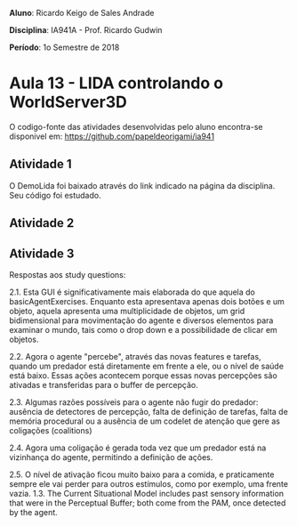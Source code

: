 **Aluno**: Ricardo Keigo de Sales Andrade

**Disciplina**: IA941A - Prof. Ricardo Gudwin

**Período**: 1o Semestre de 2018

# Aula 13 - LIDA controlando o WorldServer3D

O codigo-fonte das atividades desenvolvidas pelo aluno encontra-se disponivel em:
https://github.com/papeldeorigami/ia941

## Atividade 1

O DemoLida foi baixado através do link indicado na página da disciplina. Seu código foi estudado.

## Atividade 2


## Atividade 3

Respostas aos study questions:

2.1. Esta GUI é significativamente mais elaborada do que aquela do basicAgentExercises. Enquanto esta apresentava apenas dois botões e um objeto, aquela apresenta
uma multiplicidade de objetos, um grid bidimensional para movimentação do agente e diversos elementos para examinar o mundo, tais como o drop down e a possibilidade
de clicar em objetos.

2.2. Agora o agente "percebe", através das novas features e tarefas, quando um predador está diretamente em frente a ele, ou o nível de saúde está baixo. Essas ações acontecem porque essas novas percepções são ativadas e transferidas para o buffer de percepção.

2.3. Algumas razões possíveis para o agente não fugir do predador: ausência de detectores de percepção, falta de definição de tarefas, falta de memória procedural ou a ausência de um codelet de atenção que gere as coligações (coalitions)

2.4. Agora uma coligação é gerada toda vez que um predador está na vizinhança do agente, permitindo a definição de ações.

2.5. O nível de ativação ficou muito baixo para a comida, e praticamente sempre ele vai perder para outros estímulos, como por exemplo, uma frente vazia.
1.3. The Current Situational Model includes past sensory information that were in the Perceptual Buffer; both come from the PAM, once detected by the agent.
